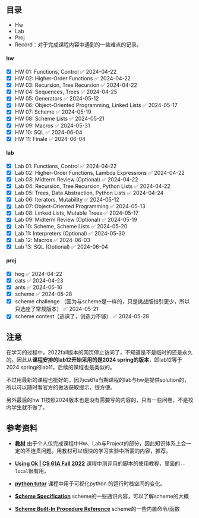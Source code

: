 ## 目录

- Hw
- Lab
- Proj
- Record：对于完成课程内容中遇到的一些难点的记录。
#### hw
- [x] HW 01: Functions, Control ✅ 2024-04-22
- [x] HW 02: Higher-Order Functions ✅ 2024-04-22
- [x] HW 03: Recursion, Tree Recursion ✅ 2024-04-22
- [x] HW 04: Sequences, Trees ✅ 2024-04-25
- [x] HW 05: Generators ✅ 2024-05-12
- [x] HW 06: Object-Oriented Programming, Linked Lists ✅ 2024-05-17
- [x] HW 07: Scheme ✅ 2024-05-19
- [x] HW 08: Scheme Lists ✅ 2024-05-21
- [x] HW 09: Macros ✅ 2024-05-31
- [x] HW 10: SQL ✅ 2024-06-04
- [x] HW 11: Finale ✅ 2024-06-04
#### lab
- [x] Lab 01: Functions, Control ✅ 2024-04-22
- [x] Lab 02: Higher-Order Functions, Lambda Expressions ✅ 2024-04-22
- [x] Lab 03: Midterm Review (Optional) ✅ 2024-04-22
- [x] Lab 04: Recursion, Tree Recursion, Python Lists ✅ 2024-04-22
- [x] Lab 05: Trees, Data Abstraction, Python Lists ✅ 2024-04-24
- [x] Lab 06: Iterators, Mutability ✅ 2024-05-12
- [x] Lab 07: Object-Oriented Programming ✅ 2024-05-13
- [x] Lab 08: Linked Lists, Mutable Trees ✅ 2024-05-17
- [x] Lab 09: Midterm Review (Optional) ✅ 2024-05-19
- [x] Lab 10: Scheme, Scheme Lists ✅ 2024-05-20
- [x] Lab 11: Interpreters (Optional) ✅ 2024-05-30
- [x] Lab 12: Macros ✅ 2024-06-03
- [x] Lab 13: SQL (Optional) ✅ 2024-06-04
#### proj
- [x] hog ✅ 2024-04-22
- [x] cats ✅ 2024-04-23
- [x] ants ✅ 2024-05-16
- [x] scheme ✅ 2024-05-28
- [x] scheme challenge （因为与scheme是一样的，只是挑战版指引更少，所以只选座了常规版本） ✅ 2024-05-21
- [x] scheme contest（逃课了，创造力不够） ✅ 2024-05-28

## 注意

在学习的过程中，2022fall版本的网页停止访问了，不知道是不是临时的还是永久的。因此从**课程安排的lab12开始采用的是2024 spring的版本**，即lab12等于2024 spring的lab11，后续的课程也是类似的。

不过用最新的课程也挺好的，因为cs61a当期课程的lab与hw是提供solution的，所以可以随时看官方的做法获取提示，很方便。

另外最后的hw 11按照2024版本也是没有需要写的内容的，只有一些问卷，不是校内学生就不做了。

## 参考资料

- **[教材](https://www.composingprograms.com/)**
由于个人仅完成课程中Hw、Lab与Project的部分，因此知识体系上会一定的不连贯问题。用教材可以很快的学习实验中所需的内容，推荐。

- **[Using Ok | CS 61A Fall 2022](https://inst.eecs.berkeley.edu/~cs61a/fa22/articles/using-ok/)** 
课程中测评用的脚本的使用教程，里面的`--local`很有用。

- **[python tutor](https://tutor.cs61a.org/)**
课程中用于可视化python 的运行时栈空间的变化。

- **[Scheme Specification](https://inst.eecs.berkeley.edu/~cs61a/fa22/articles/scheme-spec/#pairs-and-lists)**
scheme的一些通识内容，可以了解scheme的大概

- **[Scheme Built-In Procedure Reference](https://inst.eecs.berkeley.edu/~cs61a/fa22/articles/scheme-builtins/#pair-and-list-manipulation)**
scheme的一些内置命令/函数